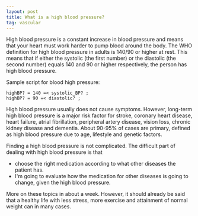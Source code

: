 ```yaml
---
layout: post
title: What is a high blood pressure?
tag: vascular
---
```


High blood pressure is a constant increase in blood pressure and means that your heart must work harder to pump blood around the body. The WHO definition for high blood pressure in adults is 140/90 or higher at rest. This means that if either the systolic (the first number) or the diastolic (the second number) equals 140 and 90 or higher respectively, the person has high blood pressure.
 
Sample script for blood high pressure:

~~~~
highBP? = 140 =< systolic_BP? ;
highBP? = 90 =< diastolic? ;
~~~~

High blood pressure usually does not cause symptoms. However, long-term high blood pressure is a major risk factor for stroke, coronary heart disease, heart failure, atrial fibrillation, peripheral artery disease, vision loss, chronic kidney disease and dementia. About 90-95% of cases are primary, defined as high blood pressure due to age, lifestyle and genetic factors.
 
Finding a high blood pressure is not complicated. The difficult part of dealing with high blood pressure is that

- choose the right medication according to what other diseases the patient has.
- I'm going to evaluate how the medication for other diseases is going to change, given the high blood pressure.
 
More on these topics in about a week. However, it should already be said that a healthy life with less stress, more exercise and attainment of normal weight can in many cases.
